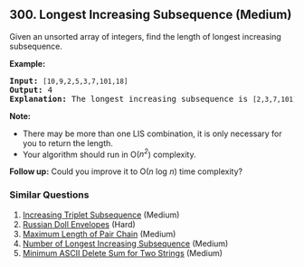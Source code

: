 ## 300. Longest Increasing Subsequence (Medium)

<p>Given an unsorted array of integers, find the length of longest increasing subsequence.</p>

<p><b>Example:</b></p>

<pre>
<b>Input:</b> <code>[10,9,2,5,3,7,101,18]
</code><b>Output: </b>4 
<strong>Explanation: </strong>The longest increasing subsequence is <code>[2,3,7,101]</code>, therefore the length is <code>4</code>. </pre>

<p><strong>Note: </strong></p>

<ul>
	<li>There may be more than one LIS combination, it is only necessary for you to return the length.</li>
	<li>Your algorithm should run in O(<i>n<sup>2</sup></i>) complexity.</li>
</ul>

<p><b>Follow up:</b> Could you improve it to O(<i>n</i> log <i>n</i>) time complexity?</p>


### Similar Questions
  1. [Increasing Triplet Subsequence](https://github.com/openset/leetcode/tree/master/solution/increasing-triplet-subsequence) (Medium)
  1. [Russian Doll Envelopes](https://github.com/openset/leetcode/tree/master/solution/russian-doll-envelopes) (Hard)
  1. [Maximum Length of Pair Chain](https://github.com/openset/leetcode/tree/master/solution/maximum-length-of-pair-chain) (Medium)
  1. [Number of Longest Increasing Subsequence](https://github.com/openset/leetcode/tree/master/solution/number-of-longest-increasing-subsequence) (Medium)
  1. [Minimum ASCII Delete Sum for Two Strings](https://github.com/openset/leetcode/tree/master/solution/minimum-ascii-delete-sum-for-two-strings) (Medium)
